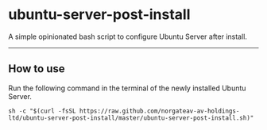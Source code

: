 # ubuntu-server-post-install

A simple opinionated bash script to configure Ubuntu Server after install.

---

## How to use

Run the following command in the terminal of the newly installed Ubuntu Server.

```
sh -c "$(curl -fsSL https://raw.github.com/norgateav-av-holdings-ltd/ubuntu-server-post-install/master/ubuntu-server-post-install.sh)"
```
